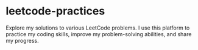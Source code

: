 # leetcode-practices

Explore my solutions to various LeetCode problems. I use this platform to practice my coding skills, improve my problem-solving abilities, and share my progress.
